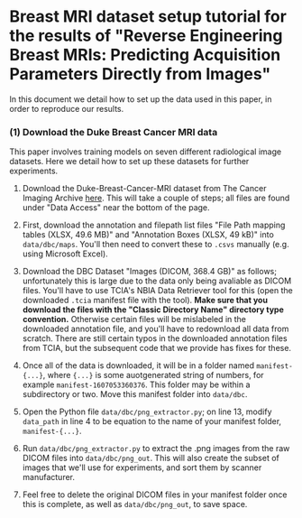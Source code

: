 # Breast MRI dataset setup tutorial for the results of "Reverse Engineering Breast MRIs: Predicting Acquisition Parameters Directly from Images"

In this document we detail how to set up the data used in this paper, in order to reproduce our results.

### (1) Download the Duke Breast Cancer MRI data
This paper involves training models on seven different radiological image datasets. Here we detail how to set up these datasets for further experiments.

1. Download the Duke-Breast-Cancer-MRI dataset from The Cancer Imaging Archive [here](https://wiki.cancerimagingarchive.net/pages/viewpage.action?pageId=70226903). This will take a couple of steps; all files are found under "Data Access" near the bottom of the page.

2. First, download the annotation and filepath list files "File Path mapping tables (XLSX, 49.6 MB)" and "Annotation Boxes (XLSX, 49 kB)" into `data/dbc/maps`. You'll then need to convert these to `.csvs` manually (e.g. using Microsoft Excel).

3. Download the DBC Dataset "Images (DICOM, 368.4 GB)" as follows; unfortunately this is large due to the data only being avaliable as DICOM files. You'll have to use TCIA's NBIA Data Retriever tool for this (open the downloaded `.tcia` manifest file with the tool). **Make sure that you download the files with the "Classic Directory Name" directory type convention.** Otherwise certain files will be mislabeled in the downloaded annotation file, and you'll have to redownload all data from scratch. There are still certain typos in the downloaded annotation files from TCIA, but the subsequent code that we provide has fixes for these.

4. Once all of the data is downloaded, it will be in a folder named `manifest-{...}`, where `{...}` is some auotgenerated string of numbers, for example `manifest-1607053360376`. This folder may be within a subdirectory or two. Move this manifest folder into `data/dbc`.

5. Open the Python file `data/dbc/png_extractor.py`; on line 13, modify `data_path` in line 4 to be equation to the name of your manifest folder, `manifest-{...}`.

6. Run `data/dbc/png_extractor.py` to extract the .png images from the raw DICOM files into `data/dbc/png_out`. This will also create the subset of images that we'll use for experiments, and sort them by scanner manufacturer.

7. Feel free to delete the original DICOM files in your manifest folder once this is complete, as well as `data/dbc/png_out`, to save space.